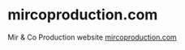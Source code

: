 # mircoproduction.com
Mir & Co Production website
[mircoproduction.com](https://mircoproduction.com)
